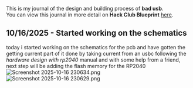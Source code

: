 <!--
  ===================    !!READ THIS NOTICE!!   ====================
  DO NOT edit this file manually. Your changes WILL BE OVERWRITTEN!
  This journal is auto generated and updated by Hack Club Blueprint.
  To edit this file, please edit your journal entries on Blueprint.
  ==================================================================
-->

This is my journal of the design and building process of **bad usb**.  
You can view this journal in more detail on **Hack Club Blueprint** [here](https://blueprint.hackclub.com/projects/554).


## 10/16/2025 - Started working on the schematics  

today i started working on the schematics for the pcb and have gotten the getting current part of it done by taking current from an usbc following the *hardware design with rp2040* manual and with some help from a friend, next step will be adding the flash memory for the RP2040 ![Screenshot 2025-10-16 230634.png](https://blueprint.hackclub.com/user-attachments/blobs/proxy/eyJfcmFpbHMiOnsiZGF0YSI6MjUzNywicHVyIjoiYmxvYl9pZCJ9fQ==--dc694b588f93bdb98de7e09457de0a6956a1634e/Screenshot%202025-10-16%20230634.png)
![Screenshot 2025-10-16 230629.png](https://blueprint.hackclub.com/user-attachments/blobs/proxy/eyJfcmFpbHMiOnsiZGF0YSI6MjUzOCwicHVyIjoiYmxvYl9pZCJ9fQ==--54805551da08d550d934c43212be7d57ab3e1bc4/Screenshot%202025-10-16%20230629.png)

  

